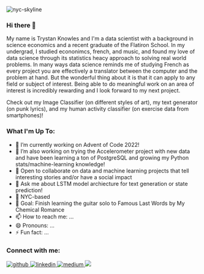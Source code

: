 ![nyc-skyline](https://user-images.githubusercontent.com/110851861/212817815-492a2525-34e4-4598-9a12-de7a7babb820.jpeg)

### Hi there 👋

My name is Trystan Knowles and I'm a data scientist with a background in science economics and a recent graduate of the Flatiron School. In my undergrad, I studied econonimcs, french, and music, and found my love of data science through its statistics heacy approach to solving real world problems. In many ways data science reminds me of studying French as every project you are effectively a translator between the computer and the problem at hand. But the wonderful thing about it is that it can apply to any field or subject of interest. Being able to do meaningful work on an area of interest is incredibly rewarding and I look forward to my next project.

Check out my Image Classifier (on different styles of art), my text generator (on punk lyrics), and my human activity classifier (on exercise data from smartphones)!

### What I'm Up To:
- 🔭 I’m currently working on Advent of Code 2022!
- 🌱  I’m also working on trying the Accelerometer project with new data and have been learning a ton of PostgreSQL and growing my Python stats/machine-learning knowledge!
- 👯 Open to collaborate on data and machine learning projects that tell interesting stories and/or have a social impact
- 💬 Ask me about LSTM model archiecture for text generation or state prediction!
- 🗽 NYC-based
- 🥅 Goal: Finish learning the guitar solo to Famous Last Words by My Chemical Romance
- 📫 How to reach me: ...
- 😄 Pronouns: ...
- ⚡ Fun fact: ...



### Connect with me:

<a href="https://github.com/tweatherfordk" target="_blank">
<img src=https://img.shields.io/badge/github-%2324292e.svg?&style=for-the-badge&logo=github&logoColor=white alt=github style="margin-bottom: 5px;" />
</a>
<a href="https://www.linkedin.com/in/trystan-knowles-9b98aa221/" target="_blank">
<img src=https://img.shields.io/badge/linkedin-%231E77B5.svg?&style=for-the-badge&logo=linkedin&logoColor=white alt=linkedin style="margin-bottom: 5px;" />
</a>
<a href="https://medium.com/@trystanwknowles" target="_blank">
<img src=https://img.shields.io/badge/medium-%23292929.svg?&style=for-the-badge&logo=medium&logoColor=white alt=medium style="margin-bottom: 5px;" />
</a>  
<a href="mailto:trystanwknowles@gmail" rel="nofollow"><img src= "https://img.shields.io/badge/Gmail-D14836?style=for-the-badge&logo=gmail&logoColor=white" />
</a>

